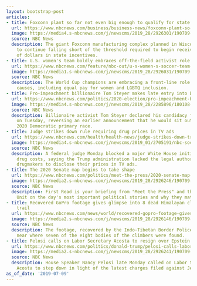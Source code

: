 ```yaml
---
layout: bootstrap-post
articles:
- title: Foxconn plant so far not even big enough to qualify for state incentives
  url: https://www.nbcnews.com/business/business-news/foxconn-plant-so-far-not-even-big-enough-qualify-state-n1027716
  image: https://media4.s-nbcnews.com/j/newscms/2019_28/2926301/190709-foxconn-mc-1347_faaf6ca62089bba2fe1e07a732cc74dc.nbcnews-fp-1200-630.JPG
  source: NBC News
  description: The giant Foxconn manufacturing complex planned in Wisconsin is likely
    to continue falling short of the threshold required to begin receiving billions
    of dollars in state incentives.
- title: U.S. women's team boldly embraces off-the-field activist role
  url: https://www.nbcnews.com/feature/nbc-out/u-s-women-s-soccer-team-boldly-embraces-field-activist-n1027726
  image: https://media1.s-nbcnews.com/j/newscms/2019_28/2926031/190709-uswnt-arrival-mc-904_b4028c20a9175db11ce2ce7aa20da1de.nbcnews-fp-1200-630.JPG
  source: NBC News
  description: The World Cup champions are embracing a front-line role in social justice
    causes, including equal pay for women and LGBTQ inclusion.
- title: Pro-impeachment billionaire Tom Steyer makes late entry into Democratic race
  url: https://www.nbcnews.com/politics/2020-election/pro-impeachment-billionaire-tom-steyer-makes-late-entry-democratic-race-n1027626
  image: https://media4.s-nbcnews.com/j/newscms/2019_28/2285896/180108-tom-steyer-ac-640p_225a862250d10cd46b7d70256638a865.nbcnews-fp-1200-630.jpg
  source: NBC News
  description: Billionaire activist Tom Steyer declared his candidacy for the presidency
    on Tuesday, reversing an earlier announcement that he would sit out the crowded
    2020 Democratic primary race.
- title: Judge strikes down rule requiring drug prices in TV ads
  url: https://www.nbcnews.com/health/health-news/judge-strikes-down-trump-rule-requiring-drug-prices-tv-ads-n1027721
  image: https://media4.s-nbcnews.com/j/newscms/2019_01/2705191/nbc-social-default_b6fa4fef0d31ca7e8bc7ff6d117ca9f4.nbcnews-fp-1200-630.png
  source: NBC News
  description: A federal judge Monday blocked a major White House initiative on prescription
    drug costs, saying the Trump administration lacked the legal authority to require
    drugmakers to disclose their prices in TV ads.
- title: The 2020 Senate map begins to take shape
  url: https://www.nbcnews.com/politics/meet-the-press/2020-senate-map-begins-take-shape-n1027706
  image: https://media2.s-nbcnews.com/j/newscms/2019_28/2926246/190709-amy-mcgrath-mn-0805_5de3818722a7ef504df8d43e8496f14f.nbcnews-fp-1200-630.jpg
  source: NBC News
  description: First Read is your briefing from "Meet the Press" and the NBC Political
    Unit on the day's most important political stories and why they matter.
- title: Recovered GoPro footage gives glimpse into 8 dead Himalayan climbers' treacherous
    trail
  url: https://www.nbcnews.com/news/world/recovered-gopro-footage-gives-glimpse-8-dead-himalayan-climbers-treacherous-n1027701
  image: https://media2.s-nbcnews.com/j/newscms/2019_28/2926146/190709-himalayas-footage-mc-1208_02c0462176a93cf0f8271494088130e1.nbcnews-fp-1200-630.JPG
  source: NBC News
  description: The footage, recovered by the Indo-Tibetan Border Police, was recovered
    near where seven of the eight bodies of the climbers were found.
- title: Pelosi calls on Labor Secretary Acosta to resign over Epstein deal
  url: https://www.nbcnews.com/politics/donald-trump/pelosi-calls-labor-secretary-acosta-resign-over-epstein-deal-n1027696
  image: https://media2.s-nbcnews.com/j/newscms/2019_28/2926241/190709-nancy-pelosi-mn-0800_d64d9feec349b2556e55853fff9e7588.nbcnews-fp-1200-630.jpg
  source: NBC News
  description: House Speaker Nancy Pelosi late Monday called on Labor Secretary Alexander
    Acosta to step down in light of the latest charges filed against Jeffrey Epstein.
as_of_date: '2019-07-09'
---
```


